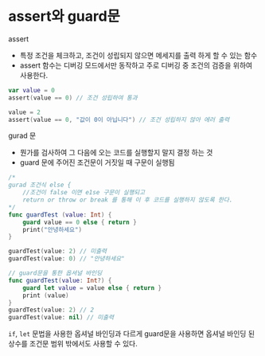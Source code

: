 # assert와 guard문
assert
- 특정 조건을 체크하고, 조건이 성립되지 않으면 메세지를 출력 하게 할 수 있는 함수
- assert 함수는 디버깅 모드에서만 동작하고 주로 디버깅 중 조건의 검증을 위하여 사용한다.
```swift
var value = 0
assert(value == 0) // 조건 성립하여 통과

value = 2
assert(value == 0, "값이 0이 아닙니다") // 조건 성립하지 않아 에러 출력
```
gurad 문
- 뭔가를 검사하여 그 다음에 오는 코드를 실행할지 말지 결정 하는 것
- guard 문에 주어진 조건문이 거짓일 때 구문이 실행됨
```swift
/*
gurad 조건식 else {
    //조건이 false 이면 e1se 구문이 실행되고
    return or throw or break 를 통해 이 후 코드를 실행하지 않도록 한다.
*/
func guardTest (value: Int) {
    guard value == 0 else { return }
    print("안녕하세요")
}

guardTest(value: 2) // 미출력
guardTest(value: 0) // "안녕하세요"
```
```swift
// guard문을 통한 옵셔널 바인딩
func guardTest(value: Int?) {
    guard let value = value else { return }
    print (value)
}
guardTest(value: 2) // 2
guardTest(value: nil) // 미출력
```
`if`, `let` 문법을 사용한 옵셔널 바인딩과 다르게 guard문을 사용하면 옵셔널 바인딩 된 상수를 조건문 범위 밖에서도 사용할 수 있다.